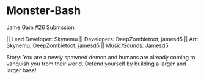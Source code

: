 # Monster-Bash
Jame Gam #26 Submssion

|| Lead Developer: Skynemu
|| Developers: DeepZombietoot, jamesd5
|| Art: Skynemu, DeepZombietoot, jamesd5
|| Music/Sounds: Jamesd5

Story:
You are a newly spawned demon and humans are already coming to vanquish you from their world. 
Defend yourself by building a larger and larger base! 
